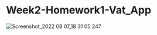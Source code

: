 # Week2-Homework1-Vat_App

![Screenshot_2022 08 07_18 31 05 247](https://user-images.githubusercontent.com/95444663/183298670-3039ec20-b934-4e5b-965e-f1f768c45563.png)
